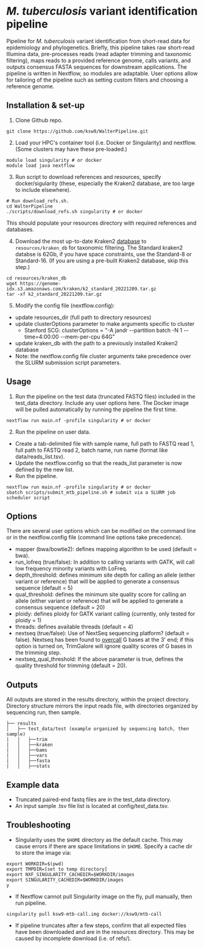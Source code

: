 # *M. tuberculosis*  variant identification pipeline

Pipeline for *M. tuberculosis* variant identification from short-read data for epidemiology and phylogenetics. Briefly, this pipeline takes raw short-read Illumina data, pre-processes reads (read adapter trimming and taxonomic filtering), maps reads to a provided reference genome, calls variants, and outputs consensus FASTA sequences for downstream applications. The pipeline is written in Nextflow, so modules are adaptable. User options allow for tailoring of the pipeline such as setting custom filters and choosing a reference genome.

## Installation & set-up

1. Clone Github repo.
```
git clone https://github.com/ksw9/WalterPipeline.git
```

2. Load your HPC's container tool (i.e. Docker or Singularity) and nextflow. (Some clusters may have these pre-loaded.)
```
module load singularity # or docker
module load java nextflow 
```

3. Run script to download references and resources, specify docker/sigularity (these, especially the Kraken2 database, are too large to include elsewhere). 
```
# Run download_refs.sh.
cd WalterPipeline 
./scripts/download_refs.sh singularity # or docker
```
This should populate your resources directory with required references and databases.

4. Download the most up-to-date Kraken2 [database](https://benlangmead.github.io/aws-indexes/k2) to `resources/kraken_db` for taxonomic filtering. The Standard kraken2 databse is 62Gb, if you have space constraints, use the Standard-8 or Standard-16. (If you are using a pre-built Kraken2 database, skip this step.)
```
cd resources/kraken_db
wget https://genome-idx.s3.amazonaws.com/kraken/k2_standard_20221209.tar.gz 
tar -xf k2_standard_20221209.tar.gz 
```

5. Modify the config file (nextflow.config):
  - update resources_dir (full path to directory resources)
  - update clusterOptions parameter to make arguments specific to cluster
    - Stanford SCG: clusterOptions = "-A jandr --partition batch -N 1 --time=4:00:00 --mem-per-cpu 64G"
  - update kraken_db with the path to a previously installed Kraken2 database
  - Note: the nextflow.config file cluster arguments take precedence over the SLURM submission script parameters.

## Usage
1. Run the pipeline on the test data (truncated FASTQ files) included in the test_data directory. Include any user options here. The Docker image will be pulled automatically by running the pipeline the first time.
```
nextflow run main.nf -profile singularity # or docker
```

2. Run the pipeline on user data. 
  - Create a tab-delimited file with sample name, full path to FASTQ read 1, full path to FASTQ read 2, batch name, run name (format like data/reads_list.tsv). 
  - Update the nextflow.config so that the reads_list parameter is now defined by the new list. 
  - Run the pipeline.
```
nextflow run main.nf -profile singularity # or docker
sbatch scripts/submit_mtb_pipeline.sh # submit via a SLURM job scheduler script
```

## Options

There are several user options which can be modified on the command line or in the nextflow.config file (command line options take precedence).
- mapper (bwa/bowtie2): defines mapping algorithm to be used (default = bwa).
- run_lofreq (true/false): In addition to calling variants with GATK, will call low frequency minority variants with LoFreq.
- depth_threshold: defines minimum site depth for calling an allele (either variant or reference) that will be applied to generate a consensus sequence (default = 5)
- qual_threshold: defines the minimum site quality score for calling an allele (either variant or reference) that will be applied to generate a consensus sequence (default = 20)
- ploidy: defines ploidy for GATK variant calling (currently, only tested for ploidy = 1)
- threads: defines available threads (default = 4)
- nextseq (true/false): Use of NextSeq sequencing platform? (default = false). Nextseq has been found to [overcall](https://github.com/FelixKrueger/TrimGalore/blob/master/Docs/Trim_Galore_User_Guide.md) G bases at the 3' end; if this option is turned on, TrimGalore will ignore quality scores of G bases in the trimming step. 
- nextseq_qual_threshold: If the above parameter is true, defines the quality threshold for trimming (default = 20).

## Outputs

All outputs are stored in the results directory, within the project directory. Directory structure mirrors the input reads file, with directories organized by sequencing run, then sample.
```
├── results
│   ├── test_data/test (example organized by sequencing batch, then sample) 
|   │   ├──trim
|   │   ├──kraken
|   │   ├──bams
|   │   ├──vars
|   │   ├──fasta
|   │   ├──stats
```
## Example data

- Truncated paired-end fastq files are in the test_data directory.
- An input sample .tsv file list is located at config/test_data.tsv.

## Troubleshooting

- Singularity uses the `$HOME` directory as the default cache. This may cause errors if there are space limitations in `$HOME`. Specify a cache dir to store the image via: 
``` 
export WORKDIR=$(pwd)
export TMPDIR=[set to temp directory]
export NXF_SINGULARITY_CACHEDIR=$WORKDIR/images
export SINGULARITY_CACHEDIR=$WORKDIR/images
y
```
- If Nextflow cannot pull Singularity image on the fly, pull manually, then run pipeline. 

```singularity pull ksw9-mtb-call.img docker://ksw9/mtb-call ```
- If pipeline truncates after a few steps, confirm that all expected files have been downloaded and are in the resources directory. This may be caused by incomplete download (i.e. of refs/).

